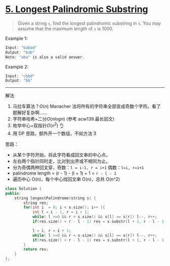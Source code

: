 # [5. Longest Palindromic Substring](https://leetcode-cn.com/problems/longest-palindromic-substring/)

> Given a string `s`, find the longest palindromic substring in `s`. You may assume that the maximum length of `s` is 1000.

Example 1:

```c
Input: "babad"
Output: "bab"
Note: "aba" is also a valid answer.
```

Example 2:

```c
Input: "cbbd"
Output: "bb"
```

---

解法

1. 马拉车算法？$O(n)$ Manacher 法将所有的字符串全部变成奇数个字符。看了题解好复杂啊……
2. 字符串哈希+二分$O(nlogn)$ (参考 acw139.最长回文)
3. 枚举中心+双指针$O(n^2)$ 👌
4. 用 DP 思路，额外开一个数组，不如方法 3

思路：

- 从某个字符开始，将此字符看成回文串的中心点。
- 左右两个指针同时走，比对到出界或不相同为止。
- 分为奇偶两种回文穿，奇数：`l = i-1, r = i+1` 偶数：`l=i, r=i+1`
- palindrome length = (r - 1) - (l + 1) + 1 = `r - l - 1`
- 遍历中心 O(n)，每个中心找回文串 O(n)，总共 O(n^2)

```c++
class Solution {
public:
    string longestPalindrome(string s) {
        string res;
        for(int i  = 0; i < s.size(); i++ ){
            int l = i - 1, r = i + 1;
            while( l >=0 && r < s.size() && s[l] == s[r]) l--, r++;
            if(res.size() < r - l - 1) res = s.substr(l + 1, r - l - 1);

            l = i, r = i + 1;
            while( l >=0 && r < s.size() && s[l] == s[r]) l--, r++;
            if(res.size() < r - l - 1) res = s.substr(l + 1, r - l - 1);
        }
        return res;
    }
};
```
